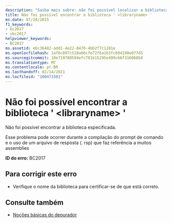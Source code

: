 ```yaml
---
description: "Saiba mais sobre: não foi possível localizar a biblioteca ' <libraryname> '"
title: Não foi possível encontrar a biblioteca ' <libraryname> '
ms.date: 07/20/2015
f1_keywords:
- bc2017
- vbc2017
helpviewer_keywords:
- BC2017
ms.assetid: e6c36482-add1-4e22-8470-4bb2f7c1281e
ms.openlocfilehash: 1af6c897c518a66cfe72f6a1b3fc694198e077d5
ms.sourcegitcommit: 10e719780594efc781b15295e499c66f316068b8
ms.translationtype: MT
ms.contentlocale: pt-BR
ms.lasthandoff: 02/14/2021
ms.locfileid: "100473301"
---
```

# <a name="could-not-find-library-libraryname"></a>Não foi possível encontrar a biblioteca ' \<libraryname> '

Não foi possível encontrar a biblioteca especificada.  
  
 Esse problema pode ocorrer durante a compilação do prompt de comando e o uso de um arquivo de resposta (. rsp) que faz referência a muitos assemblies  
  
 **ID do erro:** BC2017  
  
## <a name="to-correct-this-error"></a>Para corrigir este erro  
  
- Verifique o nome da biblioteca para certificar-se de que está correto.  
  
## <a name="see-also"></a>Consulte também

- [Noções básicas do depurador](/visualstudio/debugger/debugger-feature-tour)
